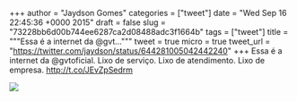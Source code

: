 
+++
author = "Jaydson Gomes"
categories = ["tweet"]
date = "Wed Sep 16 22:45:36 +0000 2015"
draft = false
slug = "73228bb6d00b744ee6287ca2d08488adc3f1664b"
tags = ["tweet"]
title = """Essa é a internet da @gvt..."""
tweet = true
micro = true
tweet_url = "https://twitter.com/jaydson/status/644281005042442240"
+++
Essa é a internet da @gvtoficial. Lixo de serviço. Lixo de atendimento. Lixo de empresa. http://t.co/JEvZpSedrm

![](/images/tweet-media/644281005042442240-CPDyI63WEAAjKuC.jpg)